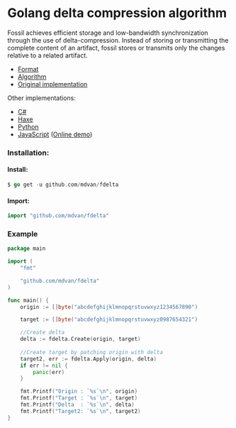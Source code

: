 Golang delta compression algorithm
===
Fossil achieves efficient storage and low-bandwidth synchronization through the
use of delta-compression. Instead of storing or transmitting the complete
content of an artifact, fossil stores or transmits only the changes relative to
a related artifact.

* [Format](http://www.fossil-scm.org/index.html/doc/tip/www/delta_format.wiki)
* [Algorithm](http://www.fossil-scm.org/index.html/doc/tip/www/delta_encoder_algorithm.wiki)
* [Original implementation](http://www.fossil-scm.org/index.html/artifact/f3002e96cc35f37b)

Other implementations:
- [C#](https://github.com/endel/FossilDelta)
- [Haxe](https://github.com/endel/fossil-delta-hx)
- [Python](https://github.com/ggicci/python-fossil-delta)
- [JavaScript](https://github.com/dchest/fossil-delta-js) ([Online demo](https://dchest.github.io/fossil-delta-js/))

### Installation:
#### Install:
```go
$ go get -u github.com/mdvan/fdelta
```
#### Import:
```go
import "github.com/mdvan/fdelta"
```
### Example
```go
package main

import (
	"fmt"

	"github.com/mdvan/fdelta"
)

func main() {
	origin := []byte("abcdefghijklmnopqrstuvwxyz1234567890")

	target := []byte("abcdefghijklmnopqrstuvwxyz0987654321")

	//Create delta
	delta := fdelta.Create(origin, target)
	
	//Create target by patching origin with delta
	target2, err := fdelta.Apply(origin, delta)
	if err != nil {
		panic(err)
	}

	fmt.Printf("Origin : `%s`\n", origin)
	fmt.Printf("Target : `%s`\n", target)
	fmt.Printf("Delta  : `%s`\n", delta)
	fmt.Printf("Target2: `%s`\n", target2)
}
```